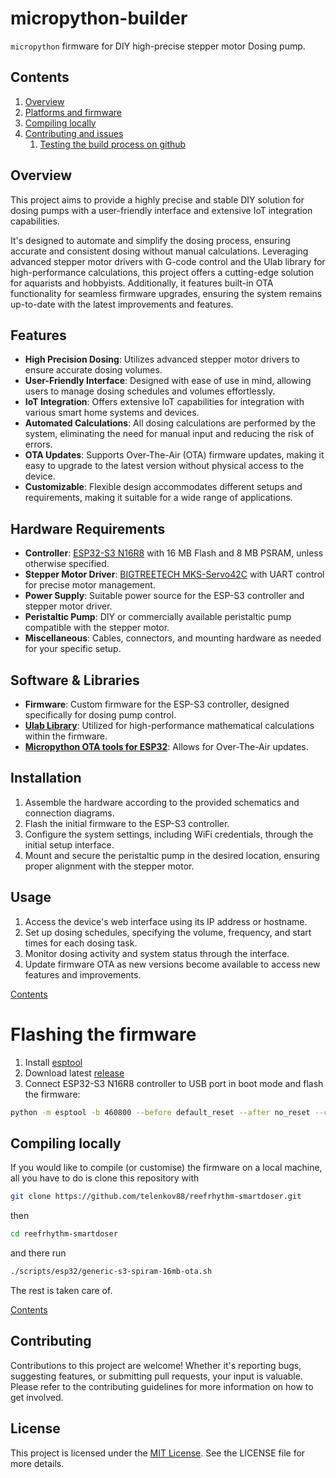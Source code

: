 # micropython-builder

`micropython` firmware for DIY high-precise stepper motor Dosing pump.
## Contents

1. [Overview](#overview)
1. [Platforms and firmware](#platforms-and-firmware)
1. [Compiling locally](#compiling-locally)
1. [Contributing and issues](#contributing-and-issues)
    1. [Testing the build process on github](#testing-the-build-process-on-github)

## Overview
This project aims to provide a highly precise and stable DIY solution for dosing pumps with a user-friendly interface and extensive IoT integration capabilities.

It's designed to automate and simplify the dosing process, ensuring accurate and consistent dosing without manual calculations. Leveraging advanced stepper motor drivers with G-code control and the Ulab library for high-performance calculations, this project offers a cutting-edge solution for aquarists and hobbyists. Additionally, it features built-in OTA functionality for seamless firmware upgrades, ensuring the system remains up-to-date with the latest improvements and features.

## Features
- **High Precision Dosing**: Utilizes advanced stepper motor drivers to ensure accurate dosing volumes.
- **User-Friendly Interface**: Designed with ease of use in mind, allowing users to manage dosing schedules and volumes effortlessly.
- **IoT Integration**: Offers extensive IoT capabilities for integration with various smart home systems and devices.
- **Automated Calculations**: All dosing calculations are performed by the system, eliminating the need for manual input and reducing the risk of errors.
- **OTA Updates**: Supports Over-The-Air (OTA) firmware updates, making it easy to upgrade to the latest version without physical access to the device.
- **Customizable**: Flexible design accommodates different setups and requirements, making it suitable for a wide range of applications.

## Hardware Requirements
- **Controller**: [ESP32-S3 N16R8](https://www.espressif.com/sites/default/files/documentation/esp32-s3-wroom-1_wroom-1u_datasheet_en.pdf) with 16 MB Flash and 8 MB PSRAM, unless otherwise specified.
- **Stepper Motor Driver**: [BIGTREETECH MKS-Servo42C](https://github.com/makerbase-mks/MKS-SERVO42C) with UART control for precise motor management.
- **Power Supply**: Suitable power source for the ESP-S3 controller and stepper motor driver.
- **Peristaltic Pump**: DIY or commercially available peristaltic pump compatible with the stepper motor.
- **Miscellaneous**: Cables, connectors, and mounting hardware as needed for your specific setup.

## Software & Libraries
- **Firmware**: Custom firmware for the ESP-S3 controller, designed specifically for dosing pump control.
- **[Ulab Library](https://github.com/v923z/micropython-ulab)**: Utilized for high-performance mathematical calculations within the firmware.
- **[Micropython OTA tools for ESP32](https://github.com/glenn20/micropython-esp32-ota)**: Allows for Over-The-Air updates.

## Installation
1. Assemble the hardware according to the provided schematics and connection diagrams.
2. Flash the initial firmware to the ESP-S3 controller.
3. Configure the system settings, including WiFi credentials, through the initial setup interface.
4. Mount and secure the peristaltic pump in the desired location, ensuring proper alignment with the stepper motor.

## Usage
1. Access the device's web interface using its IP address or hostname.
2. Set up dosing schedules, specifying the volume, frequency, and start times for each dosing task.
3. Monitor dosing activity and system status through the interface.
4. Update firmware OTA as new versions become available to access new features and improvements.

[Contents](#contents)

# Flashing the firmware
1. Install [esptool ](https://docs.espressif.com/projects/esptool/en/latest/esp32/installation.html)
2. Download latest [release](https://github.com/telenkov88/reefrhythm-smartdoser/releases)
3. Connect ESP32-S3 N16R8 controller to USB port in boot mode and flash the firmware:
```bash
python -m esptool -b 460800 --before default_reset --after no_reset --chip esp32s3  write_flash --flash_mode dio --flash_size 16MB --flash_freq 80m 0x0 bootloader.bin 0x8000 partition-table.bin 0x10000 micropython.bin
```

## Compiling locally

If you would like to compile (or customise) the firmware on a local machine, all you have to do is clone this repository
with

```bash
git clone https://github.com/telenkov88/reefrhythm-smartdoser.git
```

then

```bash
cd reefrhythm-smartdoser
```

and there run

```bash
./scripts/esp32/generic-s3-spiram-16mb-ota.sh
```

The rest is taken care of.

[Contents](#contents)

## Contributing
Contributions to this project are welcome! Whether it's reporting bugs, suggesting features, or submitting pull requests, your input is valuable. Please refer to the contributing guidelines for more information on how to get involved.

## License
This project is licensed under the [MIT License](LICENSE). See the LICENSE file for more details.
